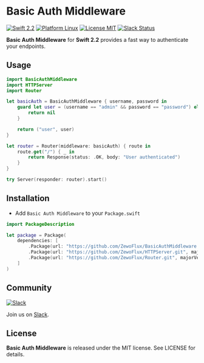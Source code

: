 Basic Auth Middleware
=====================
[![Swift 2.2](https://img.shields.io/badge/Swift-2.2-orange.svg?style=flat)](https://swift.org)
[![Platform Linux](https://img.shields.io/badge/Platform-Linux-lightgray.svg?style=flat)](https://swift.org)
[![License MIT](https://img.shields.io/badge/License-MIT-blue.svg?style=flat)](https://tldrlegal.com/license/mit-license)
[![Slack Status](https://zewo-slackin.herokuapp.com/badge.svg)](http://slack.zewo.io)

**Basic Auth Middleware** for **Swift 2.2** provides a fast way to authenticate your endpoints.

## Usage

```swift
import BasicAuthMiddleware
import HTTPServer
import Router

let basicAuth = BasicAuthMiddleware { username, password in
	guard let user = (username == "admin" && password == "password") else {
		return nil
	}

	return ("user", user)
}

let router = Router(middleware: basicAuth) { route in
	route.get("/") { _ in
		return Response(status: .OK, body: "User authenticated")
	}
}

try Server(responder: router).start()
```

## Installation

- Add `Basic Auth Middleware` to your `Package.swift`

```swift
import PackageDescription

let package = Package(
	dependencies: [
		.Package(url: "https://github.com/ZewoFlux/BasicAuthMiddleware.git", majorVersion: 0, minor: 2),
		.Package(url: "https://github.com/ZewoFlux/HTTPServer.git", majorVersion: 0, minor: 2),
		.Package(url: "https://github.com/ZewoFlux/Router.git", majorVersion: 0, minor: 2)
	]
)
```

## Community

[![Slack](http://s13.postimg.org/ybwy92ktf/Slack.png)](http://slack.zewo.io)

Join us on [Slack](http://slack.zewo.io).

License
-------

**Basic Auth Middleware** is released under the MIT license. See LICENSE for details.